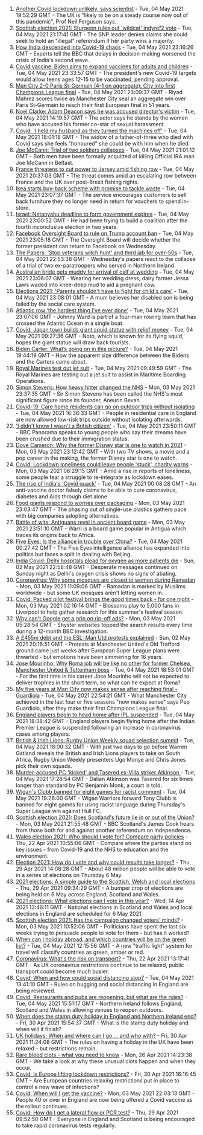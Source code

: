 1. [Another Covid lockdown unlikely, says scientist](https://www.bbc.co.uk/news/uk-56988070) - Tue, 04 May 2021 19:52:29 GMT - The UK is "likely to be on a steady course now out of this pandemic", Prof Neil Ferguson says.
2. [Scottish election 2021: Sturgeon rules out 'wildcat' indyref2 vote](https://www.bbc.co.uk/news/uk-scotland-scotland-politics-56988320) - Tue, 04 May 2021 21:17:41 GMT - The SNP leader denies claims she could seek to hold an "illegal" referendum if her party wins a majority.
3. [How India descended into Covid-19 chaos](https://www.bbc.co.uk/news/world-asia-india-56977653) - Tue, 04 May 2021 23:16:26 GMT - Experts tell the BBC that delays in decision-making worsened the crisis of India's second wave.
4. [Covid vaccine: Biden aims to expand vaccines for adults and children](https://www.bbc.co.uk/news/world-us-canada-56988381) - Tue, 04 May 2021 23:33:57 GMT - The president's new Covid-19 targets would allow teens ages 12-15 to be vaccinated, pending approval.
5. [Man City 2-0 Paris St-Germain (4-1 on aggregate): City into first Champions League final](https://www.bbc.co.uk/sport/football/56973031) - Tue, 04 May 2021 23:09:37 GMT - Riyad Mahrez scores twice as Manchester City seal an aggregate win over Paris St-Germain to reach their first European final in 51 years.
6. [Noel Clarke: Adam Deacon says he was accused director's victim](https://www.bbc.co.uk/news/entertainment-arts-56983555) - Tue, 04 May 2021 14:19:57 GMT - The actor says he stands by the women who have accused his former co-star of sexual harassment.
7. [Covid: 'I held my husband as they turned the machines off'](https://www.bbc.co.uk/news/uk-wales-56985530) - Tue, 04 May 2021 18:01:18 GMT - The widow of a father-of-three who died with Covid says she feels "honoured" she could be with him when he died.
8. [Joe McCann: Trial of two soldiers collapses](https://www.bbc.co.uk/news/uk-northern-ireland-56942056) - Tue, 04 May 2021 21:01:12 GMT - Both men have been formally acquitted of killing Official IRA man Joe McCann in Belfast.
9. [France threatens to cut power to Jersey amid fishing row](https://www.bbc.co.uk/news/world-europe-56984886) - Tue, 04 May 2021 20:37:03 GMT - The threat comes amid an escalating row between France and the UK over post-Brexit fishing rights.
10. [Ikea starts buy-back scheme with promise to tackle waste](https://www.bbc.co.uk/news/business-56981636) - Tue, 04 May 2021 23:07:37 GMT - The service encourages customers to sell back furniture they no longer need in return for vouchers to spend in-store.
11. [Israel: Netanyahu deadline to form government expires](https://www.bbc.co.uk/news/world-middle-east-56989751) - Tue, 04 May 2021 23:00:52 GMT - He had been trying to build a coalition after the fourth inconclusive election in two years.
12. [Facebook Oversight Board to rule on Trump account ban](https://www.bbc.co.uk/news/technology-56985583) - Tue, 04 May 2021 23:05:18 GMT - The Oversight Board will decide whether the former president can return to Facebook on Wednesday.
13. [The Papers: 'Stop veterans witch hunt' and third jab for over-50s](https://www.bbc.co.uk/news/blogs-the-papers-56989031) - Tue, 04 May 2021 22:53:38 GMT - Wednesday's papers react to the collapse of a trial of two ex-paratroopers who served in Northern Ireland.
14. [Australian bride gets muddy for arrival of calf at wedding](https://www.bbc.co.uk/news/world-australia-56976291) - Tue, 04 May 2021 23:06:07 GMT - Wearing her wedding dress, dairy farmer Jessa Laws waded into knee-deep mud to aid a pregnant cow.
15. [Elections 2021: 'Parents shouldn't have to fight for child's care'](https://www.bbc.co.uk/news/uk-england-nottinghamshire-56931993) - Tue, 04 May 2021 23:08:01 GMT - A mum believes her disabled son is being failed by the social care system.
16. [Atlantic row ‘the hardest thing I’ve ever done’](https://www.bbc.co.uk/news/uk-northern-ireland-56929679) - Tue, 04 May 2021 23:07:06 GMT - Johnny Ward is part of a four-man rowing team that has crossed the Atlantic Ocean in a single boat.
17. [Covid: Japan town builds giant squid statue with relief money](https://www.bbc.co.uk/news/world-europe-56978075) - Tue, 04 May 2021 09:27:36 GMT - Noto, which is known for its flying squid, hopes the giant statue will draw back tourists.
18. [Biden Carter: What’s going on in this picture?](https://www.bbc.co.uk/news/world-us-canada-56988360) - Tue, 04 May 2021 19:44:19 GMT - How the apparent size difference between the Bidens and the Carters came about.
19. [Royal Marines test out jet suit](https://www.bbc.co.uk/news/uk-56979994) - Tue, 04 May 2021 09:49:59 GMT - The Royal Marines are testing out a jet suit to assist in Maritime Boarding Operations.
20. [Simon Stevens: How heavy hitter changed the NHS](https://www.bbc.co.uk/news/health-56945830) - Mon, 03 May 2021 23:37:35 GMT - Sir Simon Stevens has been called the NHS's most significant figure since its founder, Aneurin Bevan.
21. [Covid-19: Care home residents can go on outdoor trips without isolating](https://www.bbc.co.uk/news/uk-56977779) - Tue, 04 May 2021 16:36:33 GMT - People in residential care in England are now allowed low-risk trips outside without isolating afterwards.
22. ['I didn't know I wasn't a British citizen'](https://www.bbc.co.uk/news/uk-56984268) - Tue, 04 May 2021 23:50:11 GMT - BBC Panorama speaks to young people who say their dreams have been crushed due to their immigration status.
23. [Dove Cameron: Why the former Disney star is one to watch in 2021](https://www.bbc.co.uk/news/entertainment-arts-56943632) - Mon, 03 May 2021 23:12:42 GMT - With two TV shows, a movie and a pop career in the making, the former Disney star is one to watch.
24. [Covid: Lockdown loneliness could leave people 'stuck', charity warns](https://www.bbc.co.uk/news/uk-england-56808885) - Mon, 03 May 2021 06:29:15 GMT - Amid a rise in reports of loneliness, some people fear a struggle to re-integrate as lockdown eases.
25. [The rise of India's 'Covid quack'](https://www.bbc.co.uk/news/blogs-trending-56845610) - Tue, 04 May 2021 00:08:28 GMT - An anti-vaccine doctor falsely claims to be able to cure coronavirus, diabetes and Aids through diet alone
26. [Food giants respond to worries over packaging](https://www.bbc.co.uk/news/business-56770732) - Mon, 03 May 2021 23:03:47 GMT - The phasing out of single-use plastics gathers pace with big companies adopting alternatives.
27. [Battle of wits: Antiguans revel in ancient board game](https://www.bbc.co.uk/news/world-latin-america-56814500) - Mon, 03 May 2021 23:51:10 GMT - Warri is a board game popular in Antigua which traces its origins back to Africa.
28. [Five Eyes: Is the alliance in trouble over China?](https://www.bbc.co.uk/news/world-56970640) - Tue, 04 May 2021 00:27:42 GMT - The Five Eyes intelligence alliance has expanded into politics but faces a split in dealing with Beijing.
29. [India Covid: Delhi hospitals plead for oxygen as more patients die](https://www.bbc.co.uk/news/world-asia-india-56940595) - Sun, 02 May 2021 22:58:48 GMT - Desperate messages continued on Sunday night as Delhi's oxygen crisis shows no signs of abating.
30. [Coronavirus: Why some mosques are closed to women during Ramadan](https://www.bbc.co.uk/news/uk-56937289) - Mon, 03 May 2021 11:09:06 GMT - Ramadan is marked by Muslims worldwide - but some UK mosques aren't letting women in.
31. [Covid: Packed pilot festival brings the good times back - for one night](https://www.bbc.co.uk/news/entertainment-arts-56962231) - Mon, 03 May 2021 02:16:14 GMT - Blossoms play to 5,000 fans in Liverpool to help gather research for this summer's festival season.
32. [Why can't Google get a grip on rip-off ads?](https://www.bbc.co.uk/news/technology-56886957) - Mon, 03 May 2021 05:28:54 GMT - Shyster websites topped the search results every time during a 12-month BBC investigation.
33. [A £455m debt and the ESL: Man Utd protests explained](https://www.bbc.co.uk/sport/football/56966096) - Sun, 02 May 2021 20:16:51 GMT - Protests at Manchester United's Old Trafford ground came just weeks after European Super League plans were thwarted - but emotions have been simmering for 16 years.
34. [Jose Mourinho: Why Roma job will be like no other for former Chelsea, Manchester United & Tottenham boss](https://www.bbc.co.uk/sport/football/56985925) - Tue, 04 May 2021 18:53:01 GMT - For the first time in his career Jose Mourinho will not be expected to deliver trophies in the short term, so what can he expect at Roma?
35. [My five years at Man City now makes sense after reaching final - Guardiola](https://www.bbc.co.uk/sport/football/56987840) - Tue, 04 May 2021 22:54:21 GMT - What Manchester City achieved in the last four or five seasons "now makes sense" says Pep Guardiola, after they make their first Champions League final.
36. [England players begin to head home after IPL suspended](https://www.bbc.co.uk/sport/cricket/56988015) - Tue, 04 May 2021 18:38:42 GMT - England players begin flying home after the Indian Premier League is suspended following an increase in coronavirus cases among players.
37. [British & Irish Lions: Rugby Union Weekly squad selection summit](https://www.bbc.co.uk/sport/rugby-union/56983845) - Tue, 04 May 2021 18:00:32 GMT - With just two days to go before Warren Gatland reveals the British and Irish Lions players to take on South Africa, Rugby Union Weekly presenters Ugo Monye and Chris Jones pick their own squads.
38. [Murder-accused PC 'kicked' and Tasered ex-Villa striker Atkinson ](https://www.bbc.co.uk/news/uk-england-shropshire-56979521) - Tue, 04 May 2021 17:28:54 GMT - Dalian Atkinson was Tasered for six times longer than standard by PC Benjamin Monk, a court is told.
39. [Wigan's Clubb banned for eight games for racist comment](https://www.bbc.co.uk/sport/rugby-league/56988616) - Tue, 04 May 2021 19:26:00 GMT - Wigan Warriors forward Tony Clubb is banned for eight games for using racist language during Thursday's Super League win against Hull FC.
40. [Scottish election 2021: Does Scotland's future lie in or out of the Union?](https://www.bbc.co.uk/news/uk-scotland-56970549) - Mon, 03 May 2021 21:55:48 GMT - BBC Scotland's James Cook hears from those both for and against another referendum on independence.
41. [Wales election 2021: Who should I vote for? Compare party policies](https://www.bbc.co.uk/news/uk-wales-politics-56499726) - Thu, 22 Apr 2021 10:55:06 GMT - Compare where the parties stand on key issues - from Covid-19 and the NHS to education and the environment.
42. [Election 2021: How do I vote and why could results take longer?](https://www.bbc.co.uk/news/uk-politics-56581106) - Thu, 29 Apr 2021 14:08:28 GMT - About 48 million people will be able to vote in a series of elections on Thursday 6 May.
43. [2021 elections: A simple guide to the Scottish, Welsh and local elections](https://www.bbc.co.uk/news/uk-politics-56286643) - Thu, 29 Apr 2021 09:34:29 GMT - A bumper crop of elections are being held on 6 May across England, Scotland and Wales.
44. [2021 elections: What elections can I vote in this year?](https://www.bbc.co.uk/news/56129210) - Wed, 14 Apr 2021 13:46:11 GMT - National elections in Scotland and Wales and local elections in England are scheduled for 6 May 2021.
45. [Scottish election 2021: Has the campaign changed voters' minds?](https://www.bbc.co.uk/news/uk-scotland-scotland-politics-56969880) - Mon, 03 May 2021 10:52:06 GMT - Politicians have spent the last six weeks trying to persuade people to vote for them - but has it worked?
46. [When can I holiday abroad, and which countries will be on the green list?](https://www.bbc.co.uk/news/explainers-52544307) - Tue, 04 May 2021 12:15:56 GMT - A new "traffic light" system for travel will classify countries as green, amber or red.
47. [Coronavirus: What's the risk on transport?](https://www.bbc.co.uk/news/health-51736185) - Thu, 22 Apr 2021 13:17:41 GMT - As UK coronavirus restrictions continue to be relaxed, public transport could become much busier.
48. [Covid: When and how could social distancing stop?](https://www.bbc.co.uk/news/uk-51506729) - Tue, 04 May 2021 13:41:10 GMT - Rules on hugging and social distancing in England are being reviewed.
49. [Covid: Restaurants and pubs are reopening, but what are the rules?](https://www.bbc.co.uk/news/business-52977388) - Tue, 04 May 2021 15:51:17 GMT - Northern Ireland follows England, Scotland and Wales in allowing venues to reopen outdoors.
50. [When does the stamp duty holiday in England and Northern Ireland end?](https://www.bbc.co.uk/news/business-53319433) - Fri, 30 Apr 2021 15:54:37 GMT - What is the stamp duty holiday and when will it finish?
51. [UK holidays: When and where can I go.... and who with?](https://www.bbc.co.uk/news/explainers-52646738) - Fri, 30 Apr 2021 11:24:08 GMT - The rules on having a holiday in the UK have been relaxed - but restrictions remain.
52. [Rare blood clots - what you need to know](https://www.bbc.co.uk/news/health-56674796) - Mon, 26 Apr 2021 14:23:38 GMT - We take a look at why these unusual clots happen and when they occur.
53. [Covid: Is Europe lifting lockdown restrictions?](https://www.bbc.co.uk/news/explainers-53640249) - Fri, 30 Apr 2021 16:16:45 GMT - Are European countries relaxing restrictions put in place to control a new wave of infections?
54. [Covid: When will I get the vaccine?](https://www.bbc.co.uk/news/health-55045639) - Mon, 03 May 2021 22:03:13 GMT - People 40 or over in England are now being offered a Covid vaccine as the rollout continues.
55. [Covid: How do I get a lateral flow or PCR test?](https://www.bbc.co.uk/news/health-51943612) - Thu, 29 Apr 2021 09:52:50 GMT - Everyone in England and Scotland is being encouraged to take rapid coronavirus tests regularly.
